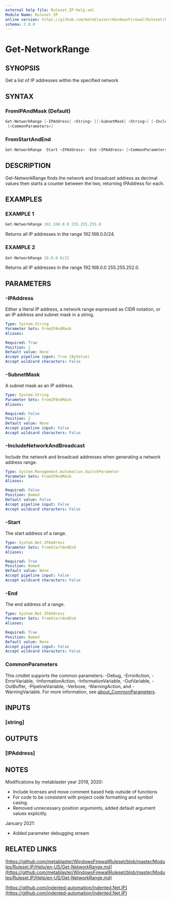 ```yaml
---
external help file: Ruleset.IP-help.xml
Module Name: Ruleset.IP
online version: https://github.com/metablaster/WindowsFirewallRuleset/blob/master/Modules/Ruleset.IP/Help/en-US/Get-NetworkRange.md
schema: 2.0.0
---
```


# Get-NetworkRange

## SYNOPSIS

Get a list of IP addresses within the specified network

## SYNTAX

### FromIPAndMask (Default)

```powershell
Get-NetworkRange [-IPAddress] <String> [[-SubnetMask] <String>] [-IncludeNetworkAndBroadcast]
 [<CommonParameters>]
```

### FromStartAndEnd

```powershell
Get-NetworkRange -Start <IPAddress> -End <IPAddress> [<CommonParameters>]
```

## DESCRIPTION

Get-NetworkRange finds the network and broadcast address as decimal values
then starts a counter between the two, returning IPAddress for each.

## EXAMPLES

### EXAMPLE 1

```powershell
Get-NetworkRange 192.168.0.0 255.255.255.0
```

Returns all IP addresses in the range 192.168.0.0/24.

### EXAMPLE 2

```powershell
Get-NetworkRange 10.0.8.0/22
```

Returns all IP addresses in the range 192.168.0.0 255.255.252.0.

## PARAMETERS

### -IPAddress

Either a literal IP address, a network range expressed as CIDR notation,
or an IP address and subnet mask in a string.

```yaml
Type: System.String
Parameter Sets: FromIPAndMask
Aliases:

Required: True
Position: 1
Default value: None
Accept pipeline input: True (ByValue)
Accept wildcard characters: False
```

### -SubnetMask

A subnet mask as an IP address.

```yaml
Type: System.String
Parameter Sets: FromIPAndMask
Aliases:

Required: False
Position: 2
Default value: None
Accept pipeline input: False
Accept wildcard characters: False
```

### -IncludeNetworkAndBroadcast

Include the network and broadcast addresses when generating a network address range.

```yaml
Type: System.Management.Automation.SwitchParameter
Parameter Sets: FromIPAndMask
Aliases:

Required: False
Position: Named
Default value: False
Accept pipeline input: False
Accept wildcard characters: False
```

### -Start

The start address of a range.

```yaml
Type: System.Net.IPAddress
Parameter Sets: FromStartAndEnd
Aliases:

Required: True
Position: Named
Default value: None
Accept pipeline input: False
Accept wildcard characters: False
```

### -End

The end address of a range.

```yaml
Type: System.Net.IPAddress
Parameter Sets: FromStartAndEnd
Aliases:

Required: True
Position: Named
Default value: None
Accept pipeline input: False
Accept wildcard characters: False
```

### CommonParameters

This cmdlet supports the common parameters: -Debug, -ErrorAction, -ErrorVariable, -InformationAction, -InformationVariable, -OutVariable, -OutBuffer, -PipelineVariable, -Verbose, -WarningAction, and -WarningVariable. For more information, see [about_CommonParameters](http://go.microsoft.com/fwlink/?LinkID=113216).

## INPUTS

### [string]

## OUTPUTS

### [IPAddress]

## NOTES

Modifications by metablaster year 2019, 2020:

- Include licenses and move comment based help outside of functions
- For code to be consistent with project code formatting and symbol casing.
- Removed unnecessary position arguments, added default argument values explicitly.

January 2021:

- Added parameter debugging stream

## RELATED LINKS

[https://github.com/metablaster/WindowsFirewallRuleset/blob/master/Modules/Ruleset.IP/Help/en-US/Get-NetworkRange.md](https://github.com/metablaster/WindowsFirewallRuleset/blob/master/Modules/Ruleset.IP/Help/en-US/Get-NetworkRange.md)

[https://github.com/indented-automation/Indented.Net.IP](https://github.com/indented-automation/Indented.Net.IP)
